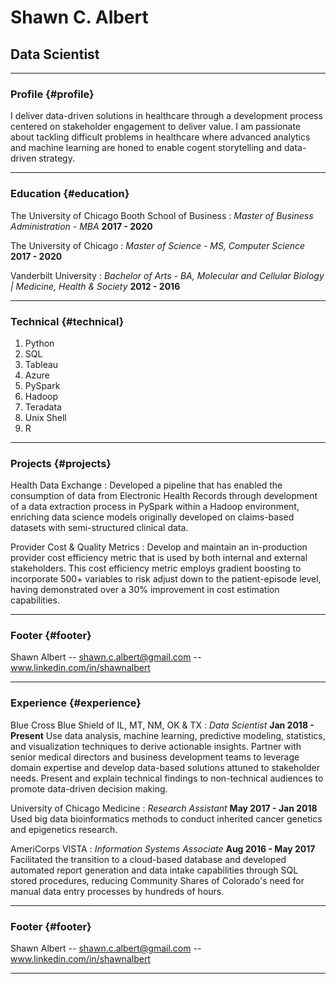 # Shawn C. Albert
## Data Scientist

------

### Profile {#profile}

I deliver data-driven solutions in healthcare through a development process centered on stakeholder engagement to deliver value. I am passionate about tackling difficult problems in healthcare where advanced analytics and machine learning are honed to enable cogent storytelling and data-driven strategy.

------

### Education {#education}

The University of Chicago Booth School of Business
: *Master of Business Administration - MBA*
  __2017 - 2020__

The University of Chicago
: *Master of Science - MS, Computer Science*
  __2017 - 2020__

Vanderbilt University
: *Bachelor of Arts - BA, Molecular and Cellular Biology | Medicine, Health & Society*
  __2012 - 2016__

------

### Technical {#technical}

1. Python
1. SQL
1. Tableau
1. Azure
1. PySpark
1. Hadoop
1. Teradata
1. Unix Shell
1. R

------

### Projects {#projects}

Health Data Exchange
  : Developed a pipeline that has enabled the consumption of data from Electronic Health Records through development of a data extraction process in PySpark within a Hadoop environment, enriching data science models originally developed on claims-based datasets with semi-structured clinical data.

Provider Cost & Quality Metrics
  : Develop and maintain an in-production provider cost efficiency metric that is used by both internal and external stakeholders. This cost efficiency metric employs gradient boosting to incorporate 500+ variables to risk adjust down to the patient-episode level, having demonstrated over a 30% improvement in cost estimation capabilities.  


-------

### Footer {#footer}

Shawn Albert -- [shawn.c.albert@gmail.com](mailto:shawn.c.albert@gmail.com) -- www.linkedin.com/in/shawnalbert


------

<div style="page-break-after: always;"></div>

### Experience {#experience}

Blue Cross Blue Shield of IL, MT, NM, OK & TX
: *Data Scientist*
  __Jan 2018 - Present__
  Use data analysis, machine learning, predictive modeling, statistics, and visualization techniques to derive actionable insights. Partner with senior medical directors and business development teams to leverage domain expertise and develop data-based solutions attuned to stakeholder needs. Present and explain technical findings to non-technical audiences to promote data-driven decision making.

University of Chicago Medicine
: *Research Assistant*
  __May 2017 - Jan 2018__
  Used big data bioinformatics methods to conduct inherited cancer genetics and epigenetics research.


AmeriCorps VISTA
: *Information Systems Associate*
  __Aug 2016 - May 2017__
  Facilitated the transition to a cloud-based database and developed automated report generation and data intake capabilities through SQL stored procedures, reducing Community Shares of Colorado's need for manual data entry processes by hundreds of hours.

------

### Footer {#footer}

Shawn Albert -- [shawn.c.albert@gmail.com](mailto:shawn.c.albert@gmail.com) -- www.linkedin.com/in/shawnalbert

------
